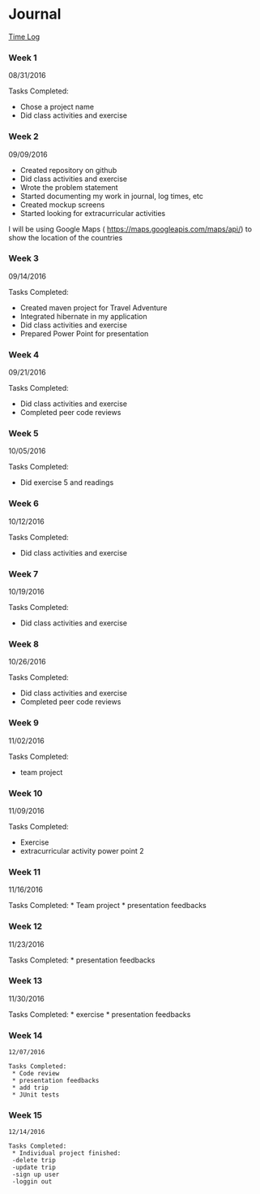 # Journal


[Time Log](TimeLog.md)

### Week 1

08/31/2016

Tasks Completed:
 * Chose a project name
 * Did class activities and exercise


### Week 2

09/09/2016
* Created repository on github
* Did class activities and exercise
* Wrote the problem statement
* Started documenting my work in journal, log times, etc
* Created mockup screens
* Started looking for extracurricular activities

I will be using Google Maps ( https://maps.googleapis.com/maps/api/) to show the location of the countries
### Week 3

09/14/2016

Tasks Completed:
 * Created maven project for Travel Adventure
 * Integrated hibernate in my application
 * Did class activities and exercise
 * Prepared Power Point for presentation

### Week 4

09/21/2016

Tasks Completed:
 * Did class activities and exercise
 * Completed peer code reviews


### Week 5

10/05/2016

Tasks Completed:
 * Did exercise 5 and readings

### Week 6

 10/12/2016

 Tasks Completed:
  * Did class activities and exercise

### Week 7

 10/19/2016

 Tasks Completed:
  * Did class activities and exercise


### Week 8

  10/26/2016

  Tasks Completed:
  * Did class activities and exercise
  * Completed peer code reviews

### Week 9

  11/02/2016

  Tasks Completed:
   * team project


### Week 10

  11/09/2016

  Tasks Completed:
   * Exercise
   * extracurricular activity power point 2
### Week 11

   11/16/2016

   Tasks Completed:
    * Team project
    * presentation feedbacks
### Week 12

   11/23/2016

   Tasks Completed:
    * presentation feedbacks


### Week 13

   11/30/2016

   Tasks Completed:
    * exercise
    * presentation feedbacks

### Week 14

    12/07/2016

    Tasks Completed:
     * Code review
     * presentation feedbacks
     * add trip
     * JUnit tests

### Week 15

    12/14/2016

    Tasks Completed:
     * Individual project finished:
     -delete trip
     -update trip
     -sign up user
     -loggin out
